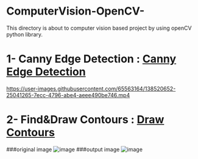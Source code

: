 # ComputerVision-OpenCV-
This directory is about to computer vision based project by using openCV python library.
# 1- Canny Edge Detection : [Canny Edge Detection](https://github.com/Talha1818/ComputerVision-OpenCV-/blob/main/CannyEDGE_DETECTION.py)
https://user-images.githubusercontent.com/65563164/138520652-25041265-7ecc-4796-abe4-aeee490be746.mp4

# 2- Find&Draw Contours : [Draw Contours](https://github.com/Talha1818/ComputerVision-OpenCV-/blob/main/FIND%26DRAWcontours.py)
###original image
![image](https://user-images.githubusercontent.com/65563164/138520988-0030a3eb-2c6a-41d1-bbf6-123e10635447.png)
###output image 
![image](https://user-images.githubusercontent.com/65563164/138521042-44e3542b-d8af-423a-b951-cc1a2e35f9c0.png)



